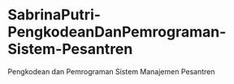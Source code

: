 # SabrinaPutri-PengkodeanDanPemrograman-Sistem-Pesantren
Pengkodean dan Pemrograman Sistem Manajemen Pesantren
